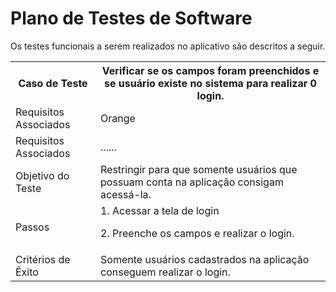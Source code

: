 # Plano de Testes de Software

Os testes funcionais a serem realizados no aplicativo são descritos a seguir.

<table>
  <tr>
    <th>Caso de Teste</th>
    <th>Verificar se os campos foram preenchidos e se usuário existe no sistema para realizar 0 login.
</th>
  </tr>
  <tr>
    <td>Requisitos Associados</td>
    <td>Orange</td>
  </tr>
  <tr>
    <td>Requisitos Associados</td>
    <td>......</td>
  </tr>
 <tr>
    <td>Objetivo do Teste</td>
    <td>Restringir para que somente usuários que possuam conta na
 aplicação consigam acessá-la.</td>
  </tr>
 <tr>
    <td>Passos</td>
    <td> 1. Acessar a tela de login <p> 2. Preenche os campos e realizar o login.
</td>
  </tr>
 <tr>
    <td>Critérios de Êxito</td>
    <td> Somente usuários cadastrados na aplicação conseguem realizar o login.
</td>
  </tr>
</table>
